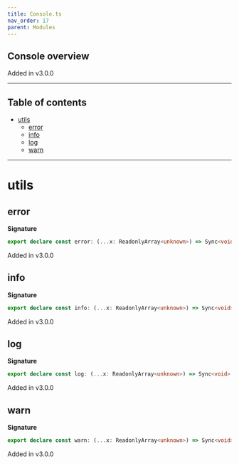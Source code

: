 ```yaml
---
title: Console.ts
nav_order: 17
parent: Modules
---
```


## Console overview

Added in v3.0.0

---

<h2 class="text-delta">Table of contents</h2>

- [utils](#utils)
  - [error](#error)
  - [info](#info)
  - [log](#log)
  - [warn](#warn)

---

# utils

## error

**Signature**

```ts
export declare const error: (...x: ReadonlyArray<unknown>) => Sync<void>
```

Added in v3.0.0

## info

**Signature**

```ts
export declare const info: (...x: ReadonlyArray<unknown>) => Sync<void>
```

Added in v3.0.0

## log

**Signature**

```ts
export declare const log: (...x: ReadonlyArray<unknown>) => Sync<void>
```

Added in v3.0.0

## warn

**Signature**

```ts
export declare const warn: (...x: ReadonlyArray<unknown>) => Sync<void>
```

Added in v3.0.0
